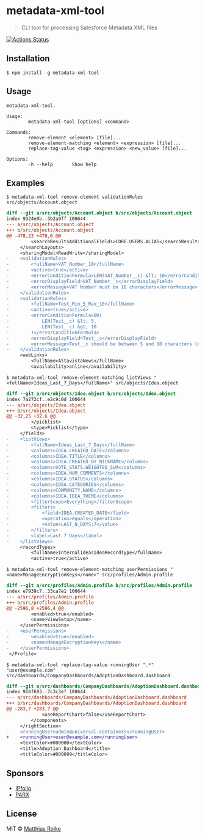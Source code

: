 # metadata-xml-tool

> CLI tool for processing Salesforce Metadata XML files

[![Actions Status](https://github.com/IPfolioDev/metadata-xml-tool/workflows/Test%20and%20Release/badge.svg)](https://github.com/IPfolioDev/metadata-xml-tool/actions)

## Installation

```console
$ npm install -g metadata-xml-tool
```

## Usage

```text
metadata-xml-tool.

Usage:
        metadata-xml-tool [options] <command>

Commands:
        remove-element <element> [file]...
        remove-element-matching <element> <expression> [file]...
        replace-tag-value <tag> <expression> <new_value> [file]...

Options:
        -h --help       Show help
```

## Examples

`$ metadata-xml-tool remove-element validationRules src/objects/Account.object`

```diff
diff --git a/src/objects/Account.object b/src/objects/Account.object
index 9324e0b..3b2a9ff 100644
--- a/src/objects/Account.object
+++ b/src/objects/Account.object
@@ -478,23 +478,6 @@
         <searchResultsAdditionalFields>CORE.USERS.ALIAS</searchResultsAdditionalFields>
     </searchLayouts>
     <sharingModel>ReadWrite</sharingModel>
-    <validationRules>
-        <fullName>VAT_Number_10</fullName>
-        <active>true</active>
-        <errorConditionFormula>LEN(VAT_Number__c) &lt; 10</errorConditionFormula>
-        <errorDisplayField>VAT_Number__c</errorDisplayField>
-        <errorMessage>VAT Number must be 10 characters</errorMessage>
-    </validationRules>
-    <validationRules>
-        <fullName>Test_Min_5_Max_10</fullName>
-        <active>true</active>
-        <errorConditionFormula>OR(
-            LEN(Test__c) &lt; 5,
-            LEN(Test__c) &gt; 10
-        )</errorConditionFormula>
-        <errorDisplayField>Test__c</errorDisplayField>
-        <errorMessage>Test__c should be between 5 and 10 characters long</errorMessage>
-    </validationRules>
     <webLinks>
         <fullName>AltavistaNews</fullName>
         <availability>online</availability>
```

`$ metadata-xml-tool remove-element-matching listViews "<fullName>Ideas_Last_7_Days</fullName>" src/objects/Idea.object`

```diff
diff --git a/src/objects/Idea.object b/src/objects/Idea.object
index 7a272cf..e2c9c0d 100644
--- a/src/objects/Idea.object
+++ b/src/objects/Idea.object
@@ -32,25 +32,6 @@
         </picklist>
         <type>Picklist</type>
     </fields>
-    <listViews>
-        <fullName>Ideas_Last_7_Days</fullName>
-        <columns>IDEA.CREATED_DATE</columns>
-        <columns>IDEA.TITLE</columns>
-        <columns>IDEA.CREATED_BY_NICKNAME</columns>
-        <columns>VOTE_STATS.WEIGHTED_SUM</columns>
-        <columns>IDEA.NUM_COMMENTS</columns>
-        <columns>IDEA.STATUS</columns>
-        <columns>IDEA.CATEGORIES</columns>
-        <columns>COMMUNITY.NAME</columns>
-        <columns>IDEA.IDEA_THEME</columns>
-        <filterScope>Everything</filterScope>
-        <filters>
-            <field>IDEA.CREATED_DATE</field>
-            <operation>equals</operation>
-            <value>LAST_N_DAYS:7</value>
-        </filters>
-        <label>Last 7 Days</label>
-    </listViews>
     <recordTypes>
         <fullName>InternalIdeasIdeaRecordType</fullName>
         <active>true</active>
```

`$ metadata-xml-tool remove-element-matching userPermissions "<name>ManageEncryptionKeys</name>" src/profiles/Admin.profile`

```diff
diff --git a/src/profiles/Admin.profile b/src/profiles/Admin.profile
index e7939c7..33ca7e1 100644
--- a/src/profiles/Admin.profile
+++ b/src/profiles/Admin.profile
@@ -2596,8 +2596,4 @@
         <enabled>true</enabled>
         <name>ViewSetup</name>
     </userPermissions>
-    <userPermissions>
-        <enabled>true</enabled>
-        <name>ManageEncryptionKeys</name>
-    </userPermissions>
 </Profile>
```

`$ metadata-xml-tool replace-tag-value runningUser ".*" "user@example.com" src/dashboards/CompanyDashboards/AdoptionDashboard.dashboard`

```diff
diff --git a/src/dashboards/CompanyDashboards/AdoptionDashboard.dashboard b/src/dashboards/CompanyDashboards/AdoptionDashboard.dashboard
index 916f693..7c3c3ef 100644
--- a/src/dashboards/CompanyDashboards/AdoptionDashboard.dashboard
+++ b/src/dashboards/CompanyDashboards/AdoptionDashboard.dashboard
@@ -283,7 +283,7 @@
             <useReportChart>false</useReportChart>
         </components>
     </rightSection>
-    <runningUser>admin@universal.containers</runningUser>
+    <runningUser>user@example.com</runningUser>
     <textColor>#000000</textColor>
     <title>Adoption Dashboard</title>
     <titleColor>#000099</titleColor>
```

## Sponsors

- [IPfolio](http://www.ipfolio.com)
- [PARX](http://www.parx.com)

## License

MIT © [Matthias Rolke](mailto:mr.amtrack@gmail.com)
